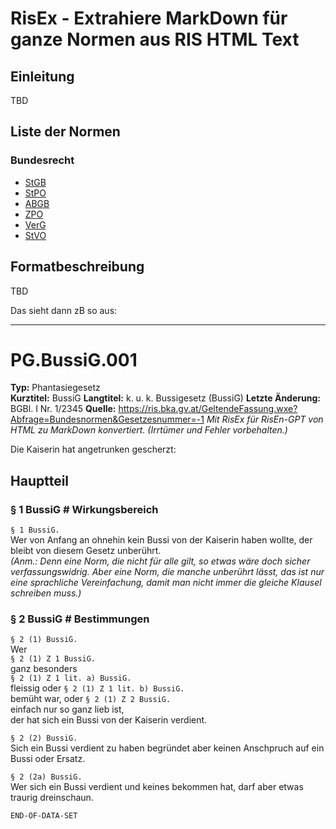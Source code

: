 # RisEx - Extrahiere MarkDown für ganze Normen aus RIS HTML Text

## Einleitung

TBD

## Liste der Normen

### Bundesrecht
* [StGB](https://github.com/clairexen/RisEx/blob/main/files/BG.StGB.toc.md)
* [StPO](https://github.com/clairexen/RisEx/blob/main/files/BG.StPO.toc.md)
* [ABGB](https://github.com/clairexen/RisEx/blob/main/files/BG.ABGB.toc.md)
* [ZPO](https://github.com/clairexen/RisEx/blob/main/files/BG.ZPO.toc.md)
* [VerG](https://github.com/clairexen/RisEx/blob/main/files/BG.VerG.toc.md)
* [StVO](https://github.com/clairexen/RisEx/blob/main/files/BG.StVO.toc.md)

## Formatbeschreibung

TBD

Das sieht dann zB so aus:

----

# PG.BussiG.001
**Typ:** Phantasiegesetz  
**Kurztitel:** BussiG
**Langtitel:** k. u. k. Bussigesetz (BussiG)
**Letzte Änderung:** BGBl. I Nr. 1/2345
**Quelle:** https://ris.bka.gv.at/GeltendeFassung.wxe?Abfrage=Bundesnormen&Gesetzesnummer=-1
*Mit RisEx für RisEn-GPT von HTML zu MarkDown konvertiert. (Irrtümer und Fehler vorbehalten.)*

Die Kaiserin hat angetrunken gescherzt:

## Hauptteil

### § 1 BussiG # Wirkungsbereich

`§ 1 BussiG.`  
Wer von Anfang an ohnehin kein Bussi von der Kaiserin haben wollte, der bleibt von diesem Gesetz unberührt.  
*(Anm.: Denn eine Norm, die nicht für alle gilt, so etwas wäre doch sicher verfassungswidrig. Aber eine
Norm, die manche unberührt lässt, das ist nur eine sprachliche Vereinfachung, damit man nicht immer die gleiche
Klausel schreiben muss.)*

### § 2 BussiG # Bestimmungen

`§ 2 (1) BussiG.`  
Wer  
`§ 2 (1) Z 1 BussiG.`  
ganz besonders  
`§ 2 (1) Z 1 lit. a) BussiG.`  
fleissig oder
`§ 2 (1) Z 1 lit. b) BussiG.`  
bemüht war, oder
`§ 2 (1) Z 2 BussiG.`  
einfach nur so ganz lieb ist,  
der hat sich ein Bussi von der Kaiserin verdient.

`§ 2 (2) BussiG.`  
Sich ein Bussi verdient zu haben begründet aber keinen Anschpruch auf ein Bussi oder Ersatz.

`§ 2 (2a) BussiG.`  
Wer sich ein Bussi verdient und keines bekommen hat, darf aber etwas traurig dreinschaun.

`END-OF-DATA-SET`
